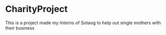 # CharityProject
This is  a project made my Interns of Sotaog to help out single mothers with their business 
